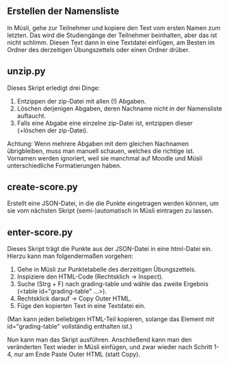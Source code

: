 ## Erstellen der Namensliste

In Müsli, gehe zur Teilnehmer und kopiere den Text vom ersten Namen zum letzten. Das wird die Studiengänge der Teilnehmer beinhalten, aber das ist nicht schlimm. Diesen Text dann in eine Textdatei einfügen, am Besten im Ordner des derzeitigen Übungszettels oder einen Ordner drüber.


## unzip.py

Dieses Skript erledigt drei Dinge:

1. Entzippen der zip-Datei mit allen (!) Abgaben.
2. Löschen derjenigen Abgaben, deren Nachname nicht in der Namensliste auftaucht.
3. Falls eine Abgabe eine einzelne zip-Datei ist, entzippen dieser (+löschen der zip-Datei).

Achtung: Wenn mehrere Abgaben mit dem gleichen Nachnamen übrigbleiben, muss man manuell schauen, welches die richtige ist. Vornamen werden ignoriert, weil sie manchmal auf Moodle und Müsli unterschiedliche Formatierungen haben.


## create-score.py

Erstellt eine JSON-Datei, in die die Punkte eingetragen werden können, um sie vom nächsten Skript (semi-)automatisch in Müsli eintragen zu lassen.


## enter-score.py

Dieses Skript trägt die Punkte aus der JSON-Datei in eine html-Datei ein. Hierzu kann man folgendermaßen vorgehen:

1. Gehe in Müsli zur Punktetabelle des derzeitigen Übungszettels.
2. Inspiziere den HTML-Code (Rechtsklich -> Inspect).
3. Suche (Strg + F) nach grading-table und wähle das zweite Ergebnis (<table id="grading-table" ...>).
4. Rechtsklick darauf -> Copy Outer HTML.
5. Füge den kopierten Text in eine Textdatei ein.

(Man kann jeden beliebigen HTML-Teil kopieren, solange das Element mit id="grading-table" vollständig enthalten ist.)

Nun kann man das Skript ausführen. Anschließend kann man den veränderten Text wieder in Müsli einfügen, und zwar wieder nach Schritt 1-4, nur am Ende Paste Outer HTML (statt Copy).